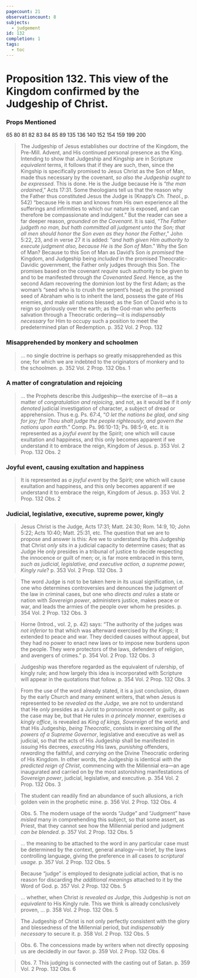 ```yaml
---
pagecount: 21
observationcount: 8
subjects:
  - judgement
id: 132
completion: 1
tags:
  - toc
---
```

# Proposition 132. This view of the Kingdom confirmed by the Judgeship of Christ.

### Props Mentioned
65 80 81 82 83 84 85 89 135 136 140 152 154 159 199 200

>The Judgeship of Jesus establishes our doctrine of the Kingdom, the Pre-Mill. Advent, and His continued personal presence as the King. Intending to show that Judgeship and Kingship are in Scripture *equivalent* terms, it follows that if they are such, then, since the Kingship is specifically promised to Jesus Christ as the Son of Man, made thus necessary by the covenant, *so also the Judgeship ought to be expressed*. This is done. He is the Judge because He is “*the man ordained*,” Acts 17:31. Some theologians tell us that the reason why the Father thus constituted Jesus the Judge is (Knapp’s *Ch. Theol*., p. 542) “because He is man and knows from His own experience all the sufferings and infirmities to which our nature is exposed, and can therefore be compassionate and indulgent.” But the reader can see a far deeper reason, *grounded on the Covenant*. It is said, “*The Father judgeth no man, but hath committed all judgment unto the Son; that all men should honor the Son even as they honor the Father*,” John 5:22, 23, and in verse 27 it is added: “*and hath given Him authority to execute judgment also, because He is the Son of Man*.” Why the Son of Man? Because to this Son of Man as David’s Son *is promised* the Kingdom, and Judgeship being *included* in the promised Theocratic-Davidic government, the Father only judges through this Son. The promises based on the covenant *require* such authority to be given to and to be manifested through *the Covenanted Seed*. Hence, as the second Adam recovering the dominion lost by the first Adam; as the woman’s “seed who is to crush the serpent’s head; as the promised seed of Abraham who is to inherit the land, possess the gate of His enemies, and make all nations blessed; as the Son of David who is to reign so gloriously over the earth; as the God-man who perfects salvation through a Theocratic ordering—it is *indispensably necessary* for Him to occupy such a position to meet the predetermined plan of Redemption.
>p. 352 Vol. 2 Prop. 132

### Misapprehended by monkery and schoolmen
>... no single doctrine is perhaps so greatly misapprehended as this one; for which we are indebted to the originators of monkery and to the schoolmen.
>p. 352 Vol. 2 Prop. 132 Obs. 1
### A matter of congratulation and rejoicing
>... the Prophets describe this Judgeship—the exercise of it—as a matter of *congratulation and rejoicing*, and not, as it would be if it *only denoted* judicial investigation of character, a subject of dread or apprehension. Thus e.g. Ps. 67:4, “*O let the nations be glad, and sing for joy; for Thou shalt judge the people righteously, and govern the nations upon earth*.” Comp. Ps. 96:10-13; Ps. 98:5-9, etc. It is represented as a *joyful event* by the Spirit; one which will cause exultation and happiness, and this only becomes apparent if we understand it to embrace the reign, Kingdom of Jesus.
>p. 353 Vol. 2 Prop. 132 Obs. 2
### Joyful event, causing exultation and happiness
>It is represented as *a joyful event* by the Spirit; one which will cause exultation and happiness, and this only becomes apparent if we understand it to embrace the reign, Kingdom of Jesus.
>p. 353 Vol. 2 Prop. 132 Obs. 2
### Judicial, legislative, executive, supreme power, kingly
>Jesus Christ is the Judge, Acts 17:31; Matt. 24:30; Rom. 14:9, 10; John 5:22; Acts 10:40; Matt. 25:31, etc. The question that we are to propose and answer is this: Are we to understand by this Judgeship that Christ *only* sits in a judicial capacity to determine cases; that as Judge He *only* presides in a tribunal of justice to decide respecting the innocence or guilt of men; or, is far more embraced in this term, *such as judicial, legislative, and executive action, a supreme power, Kingly rule*?
>p. 353 Vol. 2 Prop. 132 Obs. 3

>The word Judge is not to be taken here in its usual signification, i.e. one who determines controversies and denounces the judgment of the law in criminal cases, but one who *directs and rules* a state or nation with *Sovereign power*, administers justice, makes peace or war, and leads the armies of the people over whom he presides.
>p. 354 Vol. 2 Prop. 132 Obs. 3

>Horne (Introd., vol. 2, p. 42) says: “The authority of the judges was *not inferior* to that which was afterward exercised by *the Kings*; it extended to peace and war. They decided causes without appeal, but they had no power to enact new laws or to impose new burdens upon the people. They were protectors of the laws, defenders of religion, and avengers of crimes.”
>p. 354 Vol. 2 Prop. 132 Obs. 3

>Judgeship was therefore regarded as the equivalent of rulership, of kingly rule; and how largely this idea is incorporated with Scripture will appear in the quotations that follow.
>p. 354 Vol. 2 Prop. 132 Obs. 3

>From the use of the word already stated, it is a just conclusion, drawn by the early Church and many eminent writers, that when Jesus is represented to be *revealed as the Judge*, we are not to understand that He *only* presides as a Jurist to pronounce innocent or guilty, as the case may be, but that He rules in *a princely manner*, exercises *a kingly office*, is revealed as *King of kings, Sovereign* of the world, and that His Judgeship, *being Theocratic*, consists in exercising *all the powers of a Supreme Governor*, legislative and executive as well as judicial, so that the acts of His Judgeship shall be manifested in *issuing* His decrees, *executing* His laws, *punishing* offenders, *rewarding* the faithful, and *carrying on* the Divine Theocratic ordering of His Kingdom. In other words, the Judgeship is identical *with the predicted reign of Christ*, commencing with the Millennial era—an age inaugurated and carried on by the most astonishing manifestations of *Sovereign power*, judicial, legislative, and executive.
>p. 354 Vol. 2 Prop. 132 Obs. 3

>The student can readily find an abundance of such allusions, a rich golden vein in the prophetic mine.
>p. 356 Vol. 2 Prop. 132 Obs. 4

>Obs. 5. The modern usage of the words “Judge” and “Judgment” have *misled* many in comprehending this subject, so that some assert, as Priest, that they cannot see how the Millennial period and judgment *can be blended*.
>p. 357 Vol. 2 Prop. 132 Obs. 5

>... the meaning to be attached to the word in any particular case must be determined by the context, general analogy—in brief, by the laws controlling language, giving the preference in all cases *to scriptural usage*.
>p. 357 Vol. 2 Prop. 132 Obs. 5

>Because “judge” is employed to designate judicial action, that is no reason for discarding *the additional meanings* attached to it by the Word of God.
>p. 357 Vol. 2 Prop. 132 Obs. 5

>... whether, when Christ *is revealed as Judge*, this Judgeship is not *an equivalent* to His Kingly rule. This we think is already conclusively proven, ...
>p. 358 Vol. 2 Prop. 132 Obs. 5

>The Judgeship of Christ is not only perfectly consistent with the glory and blessedness of the Millennial period, but *indispensably necessary* to secure it.
>p. 358 Vol. 2 Prop. 132 Obs. 5

>Obs. 6. The concessions made by writers when not directly opposing us are decidedly in our favor.
>p. 359 Vol. 2 Prop. 132 Obs. 6

>Obs. 7. This judging is connected with the casting out of Satan.
>p. 359 Vol. 2 Prop. 132 Obs. 6

